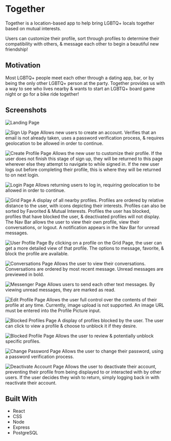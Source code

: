 # Together

Together is a location-based app to help bring LGBTQ+ locals together based on mutual interests.

Users can customize their profile, sort through profiles to determine their compatibility with others, & message each other to begin a beautiful new friendship!

## Motivation

Most LGBTQ+ people meet each other through a dating app, bar, or by being the only other LGBTQ+ person at the party. Together provides us with a way to see who lives nearby & wants to start an LGBTQ+ board game night or go for a bike ride together!

## Screenshots

![Landing Page](https://i.imgur.com/R5kYTrJ.png)

![Sign Up Page](https://i.imgur.com/fJiJt0E.png)
Allows new users to create an account. Verifies that an email is not already taken, uses a password verification process, & requires geolocation to be allowed in order to continue.

![Create Profile Page](https://i.imgur.com/yQHLCsn.png)
Allows the new user to customize their profile. If the user does not finish this stage of sign up, they will be returned to this page wherever else they attempt to navigate to while signed in. If the new user logs out before completing their profile, this is where they will be returned to on next login.

![Login Page](https://i.imgur.com/f2yAPjT.png)
Allows returning users to log in, requiring geolocation to be allowed in order to continue.

![Grid Page](https://i.imgur.com/jgC16Bm.png)
A display of all nearby profiles. Profiles are ordered by relative distance to the user, with icons depicting their interests. Profiles can also be sorted by Favorited & Mutual Interests. Profiles the user has blocked, profiles that have blocked the user, & deactivated profiles will not display. The Nav Bar allows the user to view their own profile, view their conversations, or logout. A notification appears in the Nav Bar for unread messages.

![User Profile Page](https://i.imgur.com/nwpRRfi.png)
By clicking on a profile on the Grid Page, the user can get a more detailed view of that profile. The options to message, favorite, & block the profile are available.

![Conversations Page](https://i.imgur.com/suzVWzP.png)
Allows the user to view their conversations. Conversations are ordered by most recent message. Unread messages are previewed in bold.

![Messenger Page](https://i.imgur.com/UszxG9T.png)
Allows users to send each other text messages. By viewing unread messages, they are marked as read.

![Edit Profile Page](https://i.imgur.com/riE0pgC.png)
Allows the user full control over the contents of their profile at any time. Currently, image upload is not supported. An image URL must be entered into the Profile Picture input.

![Blocked Profiles Page](https://i.imgur.com/LlwdTbz.png)
A display of profiles blocked by the user. The user can click to view a profile & choose to unblock it if they desire.

![Blocked Profile Page](https://i.imgur.com/ndjaGB0.png)
Allows the user to review & potentially unblock specific profiles.

![Change Password Page](https://i.imgur.com/6FjEbDp.png)
Allows the user to change their password, using a password verification process.

![Deactivate Account Page](https://i.imgur.com/6YPjMpS.png)
Allows the user to deactivate their account, preventing their profile from being displayed to or interacted with by other users. If the user decides they wish to return, simply logging back in with reactivate their account.

## Built With

- React
- CSS
- Node
- Express
- PostgreSQL
